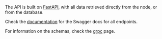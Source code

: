 The API is built on [FastAPI](https://fastapi.tiangolo.com/), with all data retrieved directly from the node, or from the database.

Check the [documentation](https://api.ccdexplorer.io/docs) for the Swagger docs for all endpoints. 

For information on the schemas, check the [grpc](../components/grpc.md) page.